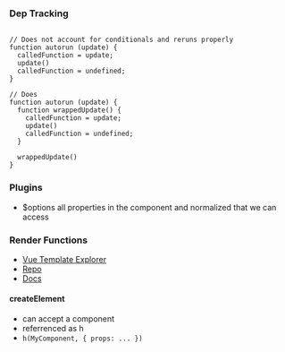 
### Dep Tracking

```

// Does not account for conditionals and reruns properly
function autorun (update) {
  calledFunction = update;
  update()
  calledFunction = undefined;
}

// Does
function autorun (update) {
  function wrappedUpdate() {
    calledFunction = update;
    update()
    calledFunction = undefined;
  }

  wrappedUpdate()
}
```

### Plugins
  - $options all properties in the component and normalized that we can access
  
### Render Functions
 - [Vue Template Explorer](https://vue-template-explorer.now.sh/#%3Cdiv%20id%3D%22app%22%3E%7B%7B%20msg%20%7D%7D%3C%2Fdiv%3E)  
 - [Repo](https://github.com/yyx990803/vue-template-explorer)
 - [Docs](https://vuejs.org/v2/guide/render-function.html#The-Data-Object-In-Depth)
 
#### createElement 
 - can accept a component
 - referrenced as h
 - `h(MyComponent, { props: ... })`
  